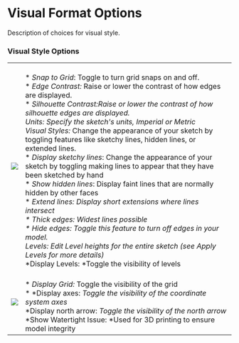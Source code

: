 # Visual Format Options

Description of choices for visual style.

### Visual Style Options

| | |
| ---- | ---- |
| ![](Images/GUID-BAD43E18-CA43-4B99-BA99-8E0FBFB9A892-low.png)   |   <br>* *Snap to Grid*: Toggle to turn grid snaps on and off.<br>* *Edge Contrast:* Raise or lower the contrast of how edges are displayed.<br>* *Silhouette Contrast:*Raise or lower the contrast of how silhouette edges are displayed.<br>* *Units*: Specify the sketch's units, Imperial or Metric<br>* *Visual Styles:* Change the appearance of your sketch by toggling features like sketchy lines, hidden lines, or extended lines. <br>    * *Display sketchy lines*: Change the appearance of your sketch by toggling making lines to appear that they have been sketched by hand<br>    * *Show hidden lines*: Display faint lines that are normally hidden by other faces<br>    * **Extend lines*: *Display short extensions where lines intersect<br>    * *Thick edges*: Widest lines possible<br>    * *Hide edges*: Toggle this feature to turn off edges in your model.<br>* *Levels*: Edit Level heights for the entire sketch (see Apply Levels for more details)<br>* *Display Levels: *Toggle the visibility of levels<br>  |
| ![](Images/GUID-29D35485-A0EA-445B-AE2E-52EBD3BA3268-low.png)   |   <br>* *Display Grid:* Toggle the visibility of the grid<br>* *Display axes: *Toggle the visibility of the coordinate system axes<br>* *Display north arrow: *Toggle the visibility of the north arrow<br>* *Show Watertight Issue: *Used for 3D printing to ensure model integrity<br>  |

